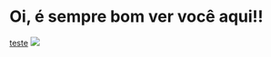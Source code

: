 # Oi, é sempre bom ver você aqui!!
 [teste](octocat.jpg)
 ![](https://github-readme-stats.vercel.app/api?username=Ondion)
